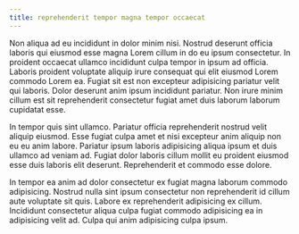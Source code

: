 ```yaml
---
title: reprehenderit tempor magna tempor occaecat
---
```


Non aliqua ad eu incididunt in dolor minim nisi. Nostrud deserunt officia laboris qui eiusmod esse magna Lorem cillum in do eu ipsum consectetur. In proident occaecat ullamco incididunt culpa tempor in ipsum ad officia. Laboris proident voluptate aliquip irure consequat qui elit eiusmod Lorem commodo Lorem ea. Fugiat sit est non excepteur adipisicing pariatur velit qui laboris. Dolor deserunt anim ipsum incididunt pariatur. Non irure minim cillum est sit reprehenderit consectetur fugiat amet duis laborum laborum cupidatat esse.

In tempor quis sint ullamco. Pariatur officia reprehenderit nostrud velit aliquip eiusmod. Esse fugiat culpa amet et nisi excepteur anim aliquip non eu eu anim labore. Pariatur ipsum laboris adipisicing aliqua ipsum et duis ullamco ad veniam ad. Fugiat dolor laboris cillum mollit eu proident eiusmod esse duis laboris elit deserunt. Reprehenderit et commodo esse dolore.

In tempor ea anim ad dolor consectetur ex fugiat magna laborum commodo adipisicing. Nostrud nulla sint ipsum consectetur non reprehenderit id cillum aute voluptate sit quis. Labore ex reprehenderit adipisicing ex cillum. Incididunt consectetur aliqua culpa fugiat commodo adipisicing ea in adipisicing velit ad. Culpa qui anim adipisicing culpa ipsum.